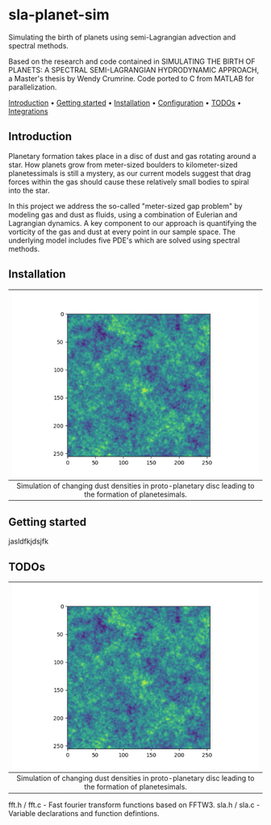 # sla-planet-sim
Simulating the birth of planets using semi-Lagrangian advection and spectral methods.

Based on the research and code contained in 
SIMULATING THE BIRTH OF PLANETS: A SPECTRAL SEMI-LAGRANGIAN HYDRODYNAMIC APPROACH,
a Master's thesis by Wendy Crumrine. Code ported to C from MATLAB for parallelization.

[Introduction](#introduction) •
[Getting started](#getting-started) •
[Installation](#installation) •
[Configuration](#configuration) •
[TODOs](#todos) •
[Integrations](#third-party-integrations)

## Introduction
Planetary formation takes place in a disc of dust and gas rotating around a star.  How planets grow from meter-sized boulders to kilometer-sized planetessimals is still a mystery, as our current models suggest that drag forces within the gas should cause these relatively small bodies to spiral into the star.  

In this project we address the so-called "meter-sized gap problem" by modeling gas and dust as fluids, using a combination of Eulerian and Lagrangian dynamics.  A key component to our approach is quantifying the vorticity of the gas and dust at every point in our sample space.  The underlying model includes five PDE's which are solved using spectral methods.  

## Installation

|![](images/time-lapse.gif)|
|:--:| 
| Simulation of changing dust densities in proto-planetary disc leading to the formation of planetesimals. |

## Getting started

jasldfkjdsjfk

## TODOs
|![](images/time-lapse.gif)|
|:--:| 
| Simulation of changing dust densities in proto-planetary disc leading to the formation of planetesimals. |

fft.h / fft.c - Fast fourier transform functions based on FFTW3. 
sla.h / sla.c - Variable declarations and function defintions. 
